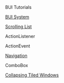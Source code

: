 BUI Tutorials

[BUI System](BuiSystem.md)

[Scrolling List](ScrollingList.md)

ActionListener

ActionEvent

[Navigation](NavigationFlow.md)

ComboBox

[Collapsing Tiled Windows](CollapsingTiledWindows.md)